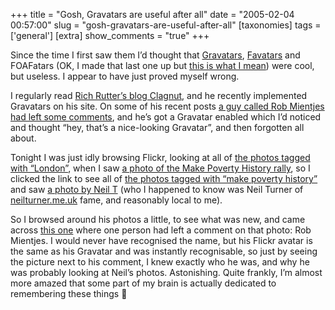 +++
title = "Gosh, Gravatars are useful after all"
date = "2005-02-04 00:57:00"
slug = "gosh-gravatars-are-useful-after-all"
[taxonomies]
tags = ['general']
[extra]
show_comments = "true"
+++

Since the time I first saw them I’d thought that [Gravatars](http://www.gravatar.com/), [Favatars](http://www.peej.co.uk/thinking/2004/11/favatars.html) and FOAFatars (OK, I made that last one up but [this is what I mean](http://kasei.us/archives/2003/09/30/icons)) were cool, but useless. I appear to have just proved myself wrong.

I regularly read [Rich Rutter’s blog Clagnut](http://www.clagnut.com/), and he recently implemented Gravatars on his site. On some of his recent posts [a guy called Rob Mientjes had left some comments](http://www.clagnut.com/blog/1357/#c1579), and he’s got a Gravatar enabled which I’d noticed and thought “hey, that’s a nice-looking Gravatar”, and then forgotten all about.

Tonight I was just idly browsing Flickr, looking at all of [the photos tagged with “London”](http://www.flickr.com/photos/tags/london/ "Photos tagged with London"), when I saw [a photo of the Make Poverty History rally](http://www.flickr.com/photos/planethalder/4226631/), so I clicked the link to see all of [the photos tagged with “make poverty history”](http://www.flickr.com/photos/tags/makepovertyhistory/) and saw [a photo by Neil T](http://www.flickr.com/photos/neilt/3351175/) (who I happened to know was Neil Turner of [neilturner.me.uk](http://neilturner.me.uk/) fame, and reasonably local to me).

So I browsed around his photos a little, to see what was new, and came across [this one](http://www.flickr.com/photos/neilt/3571938/) where one person had left a comment on that photo: Rob Mientjes. I would never have recognised the name, but his Flickr avatar is the same as his Gravatar and was instantly recognisable, so just by seeing the picture next to his comment, I knew exactly who he was, and why he was probably looking at Neil’s photos. Astonishing. Quite frankly, I’m almost more amazed that some part of my brain is actually dedicated to remembering these things 🙂
